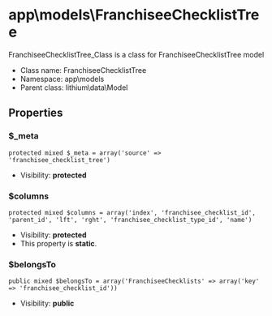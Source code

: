app\models\FranchiseeChecklistTree
===============

FranchiseeChecklistTree_Class is a class for FranchiseeChecklistTree model




* Class name: FranchiseeChecklistTree
* Namespace: app\models
* Parent class: lithium\data\Model





Properties
----------


### $_meta

    protected mixed $_meta = array('source' => 'franchisee_checklist_tree')





* Visibility: **protected**


### $columns

    protected mixed $columns = array('index', 'franchisee_checklist_id', 'parent_id', 'lft', 'rght', 'franchisee_checklist_type_id', 'name')





* Visibility: **protected**
* This property is **static**.


### $belongsTo

    public mixed $belongsTo = array('FranchiseeChecklists' => array('key' => 'franchisee_checklist_id'))





* Visibility: **public**




